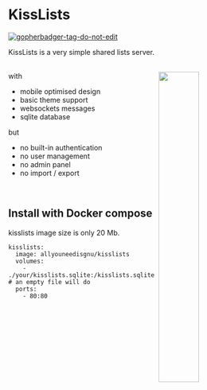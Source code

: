 # KissLists

<a href='https://github.com/jpoles1/gopherbadger' target='_blank'>![gopherbadger-tag-do-not-edit](https://img.shields.io/badge/Go%20Coverage-79%25-brightgreen.svg?longCache=true&style=flat)</a>

KissLists is a very simple shared lists server.
<br><br>

<img align="right" width="40%" src="https://i.imgur.com/EXNsN7s.png">

with

- mobile optimised design
- basic theme support
- websockets messages
- sqlite database

but

- no built-in authentication 
- no user management
- no admin panel
- no import / export

<br>

## Install with Docker compose

kisslists image size is only 20 Mb.

```
kisslists:
  image: allyouneedisgnu/kisslists
  volumes:
    - ./your/kisslists.sqlite:/kisslists.sqlite # an empty file will do
  ports:
    - 80:80
```
